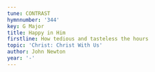 ```yaml
---
tune: CONTRAST
hymnnumber: '344'
key: G Major
title: Happy in Him
firstline: How tedious and tasteless the hours
topic: 'Christ: Christ With Us'
author: John Newton
year: '-'
---
```

